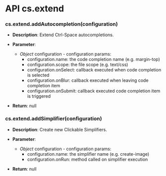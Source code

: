 # API cs.extend

### cs.extend.addAutocompletion(configuration)

* **Description**: Extend Ctrl-Space autocompletions. 

* **Parameter**:
    * *Object* configuration - configuration params:
        * configuration.name: the code completion name (e.g. margin-top)
        * configuration.scope: the file scope (e.g. text/css)
        * configuration.onSelect: callback executed when code completion is selected
        * configuration.onBlur: callback executed when leaving code completion item
        * configuration.onSubmit: callback executed code completion item is triggered

* **Return**: null

### cs.extend.addSimplifier(configuration)

* **Description**: Create new Clickable Simplifiers.

* **Parameter**:
    * *Object* configuration - configuration params:
        * configuration.name: the simplifier name (e.g. create-image)
        * configuration.onRun: method called on simplifier execution

* **Return**: null